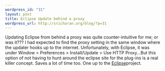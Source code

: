 ```yaml
--- 
wordpress_id: "31"
layout: post
title: Eclipse Update behind a proxy
wordpress_url: http://sricharan.org/blog/?p=31
---
```

Updating Eclipse from behind a proxy was quite counter-intuitive for me; or was it??? I had expected to find the proxy setting in the same window where the updater hooks up to the internet. Unfortunately, with Eclipse, it was under Window &gt; Preferences &gt; Install/Update &gt; Use HTTP Proxy...But this option of not having to hunt around the eclipse site for the plug-ins is a real killer concept. Saves a lot of time too. One up to the [Eclipse](http://www.eclipse.org/)project.
